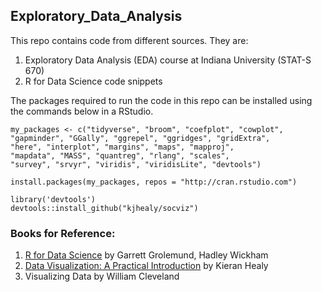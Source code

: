 ## Exploratory_Data_Analysis

This repo contains code from different sources. They are:
1. Exploratory Data Analysis (EDA) course at Indiana University (STAT-S 670)
2. R for Data Science code snippets

The packages required to run the code in this repo can be installed using the commands below in a RStudio.

```{R Code}
my_packages <- c("tidyverse", "broom", "coefplot", "cowplot",
"gapminder", "GGally", "ggrepel", "ggridges", "gridExtra",
"here", "interplot", "margins", "maps", "mapproj",
"mapdata", "MASS", "quantreg", "rlang", "scales",
"survey", "srvyr", "viridis", "viridisLite", "devtools")

install.packages(my_packages, repos = "http://cran.rstudio.com")
```

```{r}
library('devtools')
devtools::install_github("kjhealy/socviz")
```

### Books for Reference:

1. [R for Data Science](https://r4ds.had.co.nz) by Garrett Grolemund, Hadley Wickham
2. [Data Visualization: A Practical Introduction](https://socviz.co) by Kieran Healy
3. Visualizing Data by William Cleveland
